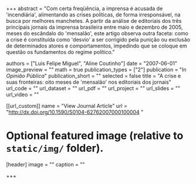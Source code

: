 +++
abstract = "Com certa freqüência, a imprensa é acusada de 'incendiária', alimentando as crises políticas, de forma irresponsável, na busca por melhores manchetes. A partir da análise de editoriais dos três principais jornais da imprensa brasileira entre maio e dezembro de 2005, meses do escândalo do 'mensalão', este artigo observa outra faceta: como a crise é constituída como 'desvio' a ser corrigido pela punição ou exclusão de determinados atores e comportamentos, impedindo que se coloque em questão os fundamentos do regime político."

authors = ["Luis Felipe Miguel", "Aline Coutinho"]
date = "2007-06-01"
image_preview = ""
math = true
publication_types = ["2"]
publication = "In *Opinião Pública*"
publication_short = ""
selected = false
title = "A crise e suas fronteiras: oito meses de 'mensalão' nos editoriais dos jornais"
url_code = ""
url_dataset = ""
url_pdf = ""
url_project = ""
url_slides = ""
url_video = ""

[[url_custom]]
name = "View Journal Article"
url = "http://dx.doi.org/10.1590/S0104-62762007000100004 "

# Optional featured image (relative to `static/img/` folder).
[header]
image = ""
caption = ""

+++


